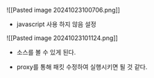 ![[Pasted image 20241023100706.png]]
- javascript 사용 하지 않음 설정

![[Pasted image 20241023101124.png]]
- 소스를 볼 수 있게 된다.

- proxy를 통해 패킷 수정하여 실행시키면 될 것 같다.